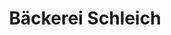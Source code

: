 ---
title: "Bäckerei Schleich"
url: /frontenhausen/baeckerei-schleich-marienplatz/
shop: Bäckerei
---